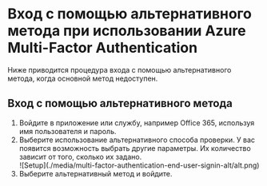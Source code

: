 <properties 
	pageTitle="Вход с помощью альтернативного метода при использовании Azure Multi-Factor Authentication"
	description="На этой странице описан вход пользователей с помощью альтернативного метода при использовании службы Azure MFA."
	services="multi-factor-authentication"
	documentationCenter=""
	authors="kgremban"
	manager="femilao"
	editor="curtland"/>

<tags
	ms.service="multi-factor-authentication"
	ms.workload="identity"
	ms.tgt_pltfrm="na"
	ms.devlang="na"
	ms.topic="article"
	ms.date="08/04/2016"
	ms.author="kgremban"/>

# Вход с помощью альтернативного метода при использовании Azure Multi-Factor Authentication


Ниже приводится процедура входа с помощью альтернативного метода, когда основной метод недоступен.

## Вход с помощью альтернативного метода

<ol>

<li>Войдите в приложение или службу, например Office&#160;365, используя имя пользователя и пароль.</li>
<li>Выберите использование альтернативного способа проверки. У вас появится возможность выбрать другие параметры. Их количество зависит от того, сколько их задано.</li>


<center>![Setup](./media/multi-factor-authentication-end-user-signin-alt/alt.png)</center>

<li>Выберите альтернативный метод и войдите.</li>

<!---HONumber=AcomDC_0921_2016-->